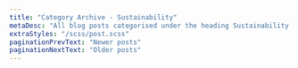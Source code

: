 ```yaml
---
title: "Category Archive - Sustainability"
metaDesc: "All blog posts categorised under the heading Sustainability. These are updated on a regular basis so do check back for updates."
extraStyles: "/scss/post.scss"
paginationPrevText: "Newer posts"
paginationNextText: "Older posts"
---
```

